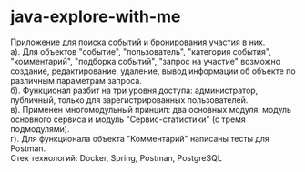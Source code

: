 # java-explore-with-me  
Приложение для поиска событий и бронирования участия в них.  
а). Для объектов "событие", "пользователь", "категория события", "комментарий", "подборка событий", "запрос на участие" возможно создание, редактирование, удаление, вывод информации об объекте по различным параметрам запроса.  
б). Функционал разбит на три уровня доступа: администратор, публичный, только для зарегистрированных пользователей.  
в). Применен многомодульный принцип: два основных модуля: модуль основного сервиса и модуль "Сервис-статистики" (с тремя подмодулями).  
г). Для функционала объекта "Комментарий" написаны тесты для Postman.  
Стек технологий: Docker, Spring, Postman, PostgreSQL
